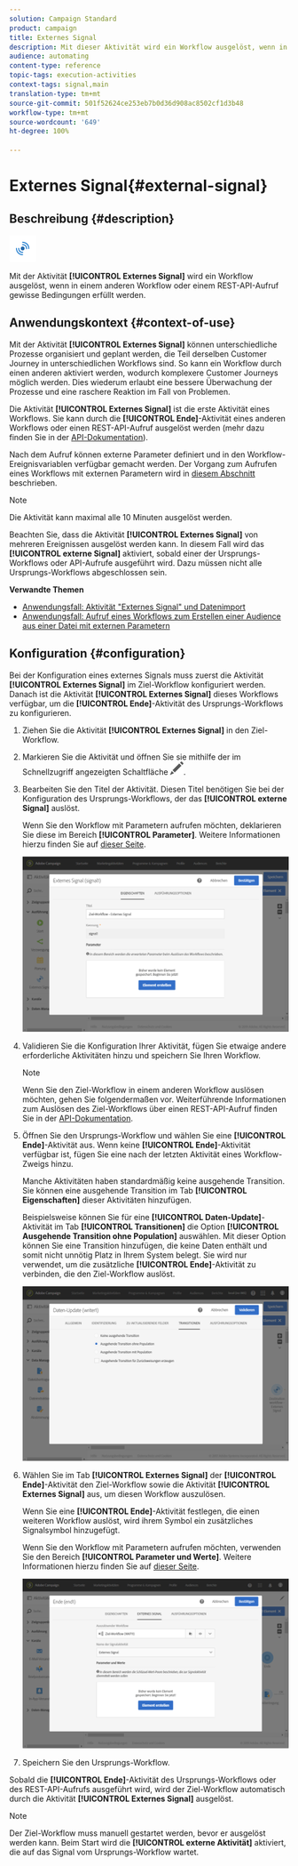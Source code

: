 ```yaml
---
solution: Campaign Standard
product: campaign
title: Externes Signal
description: Mit dieser Aktivität wird ein Workflow ausgelöst, wenn in einem anderen Workflow gewisse Bedingungen erfüllt werden.
audience: automating
content-type: reference
topic-tags: execution-activities
context-tags: signal,main
translation-type: tm+mt
source-git-commit: 501f52624ce253eb7b0d36d908ac8502cf1d3b48
workflow-type: tm+mt
source-wordcount: '649'
ht-degree: 100%

---
```



# Externes Signal{#external-signal}

## Beschreibung {#description}

![](assets/signal.png)

Mit der Aktivität **[!UICONTROL Externes Signal]** wird ein Workflow ausgelöst, wenn in einem anderen Workflow oder einem REST-API-Aufruf gewisse Bedingungen erfüllt werden.

## Anwendungskontext {#context-of-use}

Mit der Aktivität **[!UICONTROL Externes Signal]** können unterschiedliche Prozesse organisiert und geplant werden, die Teil derselben Customer Journey in unterschiedlichen Workflows sind. So kann ein Workflow durch einen anderen aktiviert werden, wodurch komplexere Customer Journeys möglich werden. Dies wiederum erlaubt eine bessere Überwachung der Prozesse und eine raschere Reaktion im Fall von Problemen.

Die Aktivität **[!UICONTROL Externes Signal]** ist die erste Aktivität eines Workflows. Sie kann durch die **[!UICONTROL Ende]**-Aktivität eines anderen Workflows oder einen REST-API-Aufruf ausgelöst werden (mehr dazu finden Sie in der [API-Dokumentation](../../api/using/triggering-a-signal-activity.md)).

Nach dem Aufruf können externe Parameter definiert und in den Workflow-Ereignisvariablen verfügbar gemacht werden. Der Vorgang zum Aufrufen eines Workflows mit externen Parametern wird in [diesem Abschnitt](../../automating/using/calling-a-workflow-with-external-parameters.md) beschrieben.

>[!NOTE]
>
>Die Aktivität kann maximal alle 10 Minuten ausgelöst werden.

Beachten Sie, dass die Aktivität **[!UICONTROL Externes Signal]** von mehreren Ereignissen ausgelöst werden kann. In diesem Fall wird das **[!UICONTROL externe Signal]** aktiviert, sobald einer der Ursprungs-Workflows oder API-Aufrufe ausgeführt wird. Dazu müssen nicht alle Ursprungs-Workflows abgeschlossen sein.

**Verwandte Themen**

* [Anwendungsfall: Aktivität &quot;Externes Signal&quot; und Datenimport](../../automating/using/external-signal-data-import.md)
* [Anwendungsfall: Aufruf eines Workflows zum Erstellen einer Audience aus einer Datei mit externen Parametern](../../automating/using/use-case-calling-workflow.md)

## Konfiguration {#configuration}

Bei der Konfiguration eines externes Signals muss zuerst die Aktivität **[!UICONTROL Externes Signal]** im Ziel-Workflow konfiguriert werden. Danach ist die Aktivität **[!UICONTROL Externes Signal]** dieses Workflows verfügbar, um die **[!UICONTROL Ende]**-Aktivität des Ursprungs-Workflows zu konfigurieren.

1. Ziehen Sie die Aktivität **[!UICONTROL Externes Signal]** in den Ziel-Workflow.
1. Markieren Sie die Aktivität und öffnen Sie sie mithilfe der im Schnellzugriff angezeigten Schaltfläche ![](assets/edit_darkgrey-24px.png).
1. Bearbeiten Sie den Titel der Aktivität. Diesen Titel benötigen Sie bei der Konfiguration des Ursprungs-Workflows, der das **[!UICONTROL externe Signal]** auslöst.

   Wenn Sie den Workflow mit Parametern aufrufen möchten, deklarieren Sie diese im Bereich **[!UICONTROL Parameter]**. Weitere Informationen hierzu finden Sie auf [dieser Seite](../../automating/using/declaring-parameters-external-signal.md).

   ![](assets/external_signal_configuration.png)

1. Validieren Sie die Konfiguration Ihrer Aktivität, fügen Sie etwaige andere erforderliche Aktivitäten hinzu und speichern Sie Ihren Workflow.

   >[!NOTE]
   >
   >Wenn Sie den Ziel-Workflow in einem anderen Workflow auslösen möchten, gehen Sie folgendermaßen vor. Weiterführende Informationen zum Auslösen des Ziel-Workflows über einen REST-API-Aufruf finden Sie in der [API-Dokumentation](../../api/using/triggering-a-signal-activity.md).

1. Öffnen Sie den Ursprungs-Workflow und wählen Sie eine **[!UICONTROL Ende]**-Aktivität aus. Wenn keine **[!UICONTROL Ende]**-Aktivität verfügbar ist, fügen Sie eine nach der letzten Aktivität eines Workflow-Zweigs hinzu.

   Manche Aktivitäten haben standardmäßig keine ausgehende Transition. Sie können eine ausgehende Transition im Tab **[!UICONTROL Eigenschaften]** dieser Aktivitäten hinzufügen.

   Beispielsweise können Sie für eine **[!UICONTROL Daten-Update]**-Aktivität im Tab **[!UICONTROL Transitionen]** die Option **[!UICONTROL Ausgehende Transition ohne Population]** auswählen. Mit dieser Option können Sie eine Transition hinzufügen, die keine Daten enthält und somit nicht unnötig Platz in Ihrem System belegt. Sie wird nur verwendet, um die zusätzliche **[!UICONTROL Ende]**-Aktivität zu verbinden, die den Ziel-Workflow auslöst.

   ![](assets/external_signal_empty_transition.png)

1. Wählen Sie im Tab **[!UICONTROL Externes Signal]** der **[!UICONTROL Ende]**-Aktivität den Ziel-Workflow sowie die Aktivität **[!UICONTROL Externes Signal]** aus, um diesen Workflow auszulösen.

   Wenn Sie eine **[!UICONTROL Ende]**-Aktivität festlegen, die einen weiteren Workflow auslöst, wird ihrem Symbol ein zusätzliches Signalsymbol hinzugefügt.

   Wenn Sie den Workflow mit Parametern aufrufen möchten, verwenden Sie den Bereich **[!UICONTROL Parameter und Werte]**. Weitere Informationen hierzu finden Sie auf [dieser Seite](../../automating/using/defining-parameters-calling-workflow.md).

   ![](assets/external_signal_end.png)

1. Speichern Sie den Ursprungs-Workflow.

Sobald die **[!UICONTROL Ende]**-Aktivität des Ursprungs-Workflows oder des REST-API-Aufrufs ausgeführt wird, wird der Ziel-Workflow automatisch durch die Aktivität **[!UICONTROL Externes Signal]** ausgelöst.

>[!NOTE]
>
>Der Ziel-Workflow muss manuell gestartet werden, bevor er ausgelöst werden kann. Beim Start wird die **[!UICONTROL externe Aktivität]** aktiviert, die auf das Signal vom Ursprungs-Workflow wartet.
